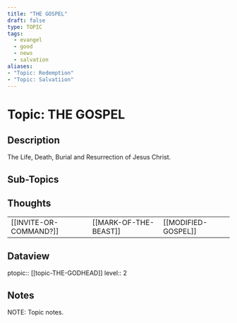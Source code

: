 ```yaml
---
title: "THE GOSPEL"
draft: false
type: TOPIC
tags:
  - evangel
  - good
  - news
  - salvation
aliases: 
- "Topic: Redemption"
- "Topic: Salvatiion"
---
```

# Topic: THE GOSPEL
## Description
The Life, Death, Burial and Resurrection of Jesus Christ.

## Sub-Topics


## Thoughts
|     |     |     |
| --- | --- | --- |
| [[INVITE-OR-COMMAND?]] | [[MARK-OF-THE-BEAST]] | [[MODIFIED-GOSPEL]] |

## Dataview
ptopic:: [[topic-THE-GODHEAD]]
level:: 2

## Notes
NOTE: Topic notes.
